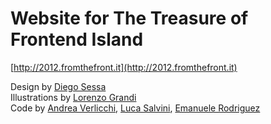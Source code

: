 # Website for The Treasure of Frontend Island
[http://2012.fromthefront.it](http://2012.fromthefront.it)

Design by [Diego Sessa](https://twitter.com/diesignit)  
Illustrations by [Lorenzo Grandi](http://www.lorenzograndi.it/)  
Code by [Andrea Verlicchi](https://github.com/verlok), [Luca Salvini](https://github.com/lucasalvini), [Emanuele Rodriguez](https://github.com/erodri)